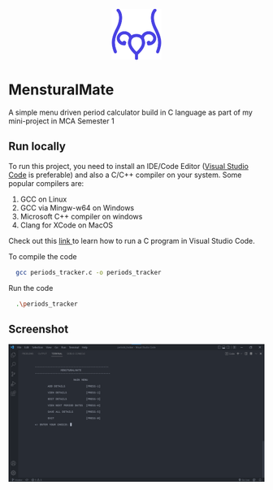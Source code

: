 <p align="center">
    <img width="100" src="./assets/icon.png" alt="Icon">
</p>

# MensturalMate

A simple menu driven period calculator build in C language as part of my mini-project in MCA Semester 1

## Run locally

To run this project, you need to install an IDE/Code Editor (<a href = "https://code.visualstudio.com/">Visual Studio Code</a> is preferable) and also a C/C++ compiler on your system. Some popular compilers are:
1. GCC on Linux
2. GCC via Mingw-w64 on Windows
3. Microsoft C++ compiler on windows
4. Clang for XCode on MacOS

Check out this <a href = "https://www.javatpoint.com/how-to-run-a-c-program-in-visual-studio-code"> link </a> to learn how to run a C program in Visual Studio Code.

To compile the code

```bash
  gcc periods_tracker.c -o periods_tracker
```

Run the code 

```bash
  .\periods_tracker
```

## Screenshot

<img src="./assets/Screenshot.png">
